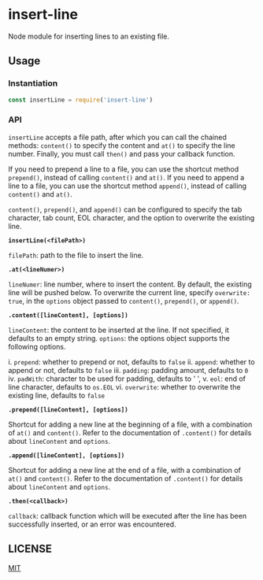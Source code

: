 # insert-line

Node module for inserting lines to an existing file.

## Usage

### Instantiation

```js
const insertLine = require('insert-line')
```

### API

`insertLine` accepts a file path, after which you can call the chained methods: `content()` to specify the content and
`at()` to specify the line number. Finally, you must call `then()` and pass your callback function.

If you need to prepend a line to a file, you can use the shortcut method `prepend()`, instead of calling `content()` and `at()`.
If you need to append a line to a file, you can use the shortcut method `append()`, instead of calling `content()` and `at()`.

`content()`, `prepend()`, and `append()` can be configured to specify the tab character, tab count, EOL character, and the
option to overwrite the existing line.

**`insertLine(<filePath>)`**

`filePath`: path to the file to insert the line.

**`.at(<lineNumer>)`**

`lineNumer`: line number, where to insert the content. By default, the existing line will be pushed below. To overwrite the
current line, specify `overwrite: true`, in the `options` object passed to `content()`, `prepend()`, or `append()`.

**`.content([lineContent], [options])`**

`lineContent`: the content to be inserted at the line. If not specified, it defaults to an empty string.
`options`: the options object supports the following options.

  i. `prepend`: whether to prepend or not, defaults to `false`
  ii. `append`: whether to append or not, defaults to `false`
  iii. `padding`: padding amount, defaults to `0`
  iv. `padWith`: character to be used for padding, defaults to ' ',
  v. `eol`: end of line character, defaults to `os.EOL`
  vi. `overwrite`: whether to overwrite the existing line, defaults to `false`

**`.prepend([lineContent], [options])`**

Shortcut for adding a new line at the beginning of a file, with a combination of `at()` and `content()`.
Refer to the documentation of `.content()` for details about `lineContent` and `options`.

**`.append([lineContent], [options])`**

Shortcut for adding a new line at the end of a file, with a combination of `at()` and `content()`.
Refer to the documentation of `.content()` for details about `lineContent` and `options`.

**`.then(<callback>)`**

`callback`: callback function which will be executed after the line has been successfully inserted, or an error was encountered.

## LICENSE

[MIT](LICENSE)